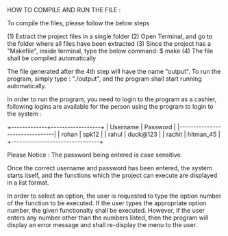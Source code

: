 HOW TO COMPILE AND RUN THE FILE : 

To compile the files, please follow the below steps

(1) Extract the project files in a single folder
(2) Open Terminal, and go to the folder where all files
    have been extracted
(3) Since the project has a "Makefile", inside 
    terminal, type the below command:
    $ make
(4) The file shall be compiled automatically

The file generated after the 4th step will have the name 
"output". To run the program, simply type : "./output", 
and the program shall start running automatically.

In order to run the program, you need to login to the program
as a cashier, following logins are available for the person using
the program to login to the system : 

+-------------+------------------+
| Username    |     Password     |
|--------------------------------|
| rohan       |      spk12       |
| rahul       |      duck@123    |
| rachit      |      hitman_45   |
+--------------------------------+

Please Notice : The password being entered is case sensitive.

Once the correct username and password has been entered, the system
starts itself, and the functions which the project can execute are 
displayed in a list format.

In order to select an option, the user is requested to type the 
option number of the function to be executed. If the user types the
appropriate option number, the given functionalty shall be executed. 
However, if the user enters any number other than the numbers listed,
then the program will display an error message and shall re-display the 
menu to the user.
